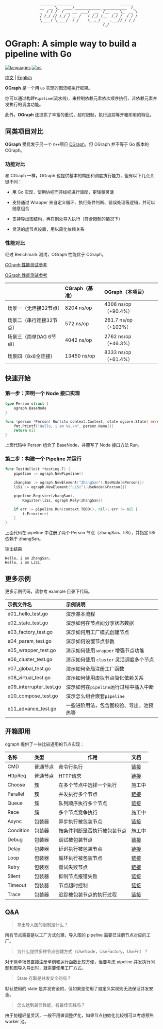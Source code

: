                     ________________                     ______  
                    __  __ \_  ____/____________ ___________  /_ 
                    _  / / /  / __ __  ___/  __ `/__  __ \_  __ \
                    / /_/ // /_/ / _  /   / /_/ /__  /_/ /  / / /
                    \____/ \____/  /_/    \__,_/ _  .___//_/ /_/ 
    			                                 /_/             

# OGraph: A simple way to build a pipeline with Go

<p align="left">
  <a href="https://github.com/symphony09/ograph"><img src="https://badgen.net/badge/langs/Golang?list=1" alt="languages"></a>
  <a href="https://github.com/symphony09/ograph"><img src="https://badgen.net/badge/os/MacOS,Linux,Windows/cyan?list=1" alt="os"></a>
</p>

[中文](README.md) | [English](README_en.md)

**OGraph** 是一个用 `Go` 实现的图流程执行框架。

你可以通过构建`Pipeline`(流水线)，来控制依赖元素依次顺序执行、非依赖元素并发执行的调度功能。

此外，**OGraph** 还提供了丰富的重试，超时限制，执行追踪等开箱即用的特征。

## 同类项目对比

**OGraph** 受启发于另一个 `C++`项目 [CGraph](https://github.com/ChunelFeng/CGraph)。但 OGraph 并不等于 Go 版本的 CGraph。

### 功能对比

和 CGraph 一样，OGraph 也提供基本的构图和调度执行能力，但有以下几点关键不同：

*   用 Go 实现，使用协程而非线程进行调度，更轻量灵活

*   支持通过 Wrapper 来自定义循环、执行条件判断、错误处理等逻辑，并可以随意组合

*   支持导出图结构，再在别处导入执行（符合限制的情况下）

*   灵活的虚节点设置，用以简化依赖关系

### 性能对比

经过 Benchmark 测试，OGraph 性能优于 CGraph。

[CGraph 性能测试参考](http://www.chunel.cn/archives/cgraph-compare-taskflow-v1)

[OGraph 性能测试参考](docs/benchmark_report.md)


|                | CGraph（基准）  | OGraph（本项目）        |
| :------------- | :---------- | :----------------- |
| 场景一（无连接32节点）   | 8204 ns/op  | 4308 ns/op（+90.4%） |
| 场景二（串行连接32节点）  | 572 ns/op   | 281.7 ns/op（+103%） |
| 场景三（简单DAG 6节点） | 4042 ns/op  | 2762 ns/op（+46.3%） |
| 场景四（8x8全连接）    | 13450 ns/op | 8333 ns/op（+61.4%） |


## 快速开始

### 第一步：声明一个 Node 接口实现

```go
type Person struct {
	ograph.BaseNode
}

func (person *Person) Run(ctx context.Context, state ogcore.State) error {
	fmt.Printf("Hello, i am %s.\n", person.Name())
	return nil
}
```

上面代码中 Person 组合了 BaseNode，并覆写了 Node 接口方法 Run。

### 第二步：构建一个 Pipeline 并运行

```go
func TestHello(t *testing.T) {
	pipeline := ograph.NewPipeline()

	zhangSan := ograph.NewElement("ZhangSan").UseNode(&Person{})
	liSi := ograph.NewElement("LiSi").UseNode(&Person{})

	pipeline.Register(zhangSan).
		Register(liSi, ograph.Rely(zhangSan))

	if err := pipeline.Run(context.TODO(), nil); err != nil {
		t.Error(err)
	}
}
```

上面代码在 pipeline 中注册了两个 Person 节点（zhangSan、liSi），并指定 liSi 依赖于 zhangSan。

输出结果

    Hello, i am ZhangSan.
    Hello, i am LiSi.

## 更多示例

更多示例代码，请参考 example 目录下代码。

| 示例文件名                | 示例说明                                 |
| :------------------------ | :--------------------------------------- |
| e01\_hello\_test.go       | 演示基本流程                             |
| e02\_state\_test.go       | 演示如何在节点间分享状态数据             |
| e03\_factory\_test.go     | 演示如何用工厂模式创建节点               |
| e04\_param\_test.go       | 演示如何设置节点参数                     |
| e05\_wrapper\_test.go     | 演示如何使用 `wrapper` 增强节点功能      |
| e06\_cluster\_test.go     | 演示如何使用 `cluster` 灵活调度多个节点  |
| e07\_global\_test.go      | 演示如何全局注册工厂函数                 |
| e08\_virtual\_test.go     | 演示如何使用虚拟节点简化依赖关系         |
| e09\_interrupter\_test.go | 演示如何在`pipeline`运行过程中插入中断   |
| e10\_compose\_test.go     | 演示怎么组合嵌套`pipeline`               |
| e11\_advance\_test.go     | 一些进阶用法，包含图校验、导出，池预热等 |

## 开箱即用

ograph 提供了一些比较通用的节点实现：

| 名称      | 类型     | 作用                         | 文档                             |
| :-------- | :------- | ---------------------------- | :------------------------------- |
| CMD       | 普通节点 | 命令行执行                   | [链接](docs/node_cmd.md)         |
| HttpReq   | 普通节点 | HTTP请求                     | [链接](docs/node_http_req.md)    |
| Choose    | 簇       | 在多个节点中选择一个执行     | 施工中                           |
| Parallel  | 簇       | 并发执行多个节点             | [链接](docs/cluster_parallel.md) |
| Queue     | 簇       | 队列顺序执行多个节点         | [链接](docs/cluster_queue.md)    |
| Race      | 簇       | 多个节点竞争执行             | 施工中                           |
| Async     | 包装器   | 异步执行被包装节点           | [链接](docs/wrapper_async.md)    |
| Condition | 包装器   | 按条件判断是否执行被包装节点 | 施工中                           |
| Debug     | 包装器   | 调试被包装节点               | [链接](docs/wrapper_debug.md)    |
| Delay     | 包装器   | 延迟执行被包装节点           | [链接](docs/wrapper_delay.md)    |
| Loop      | 包装器   | 循环执行被包装节点           | [链接](docs/wrapper_loop.md)     |
| Retry     | 包装器   | 重试失败节点                 | [链接](docs/wrapper_retry.md)    |
| Silent    | 包装器   | 抑制节点报错失败             | [链接](docs/wrapper_silent.md)   |
| Timeout   | 包装器   | 节点超时控制                 | [链接](docs/wrapper_timeout.md)  |
| Trace     | 包装器   | 追踪被包装节点的执行过程     | [链接](docs/wrapper_trace.md)    |


## Q&A

> 导出导入图的限制是什么？

所有节点需要是以工厂方式创建，导入图的 pipeline 需要已注册节点对应的工厂。

> 为什么提供多种节点创建方式（UseNode，UseFactory，UseFn）？

对于简单场景直接注册单例和运行函数比较方便，但要考虑 pipeline 并发执行问题和图导入导出时，就需要使用工厂方式。

> State 存取是并发安全的吗？

默认使用的 state 是并发安全的，但如果是使用了自定义实现则无法保证并发安全。

> 怎么达到最佳性能，有最佳实践吗？

由于协程轻量灵活，一般不用做调整优化，如果节点初始化比较慢可以考虑预热 worker 池。

